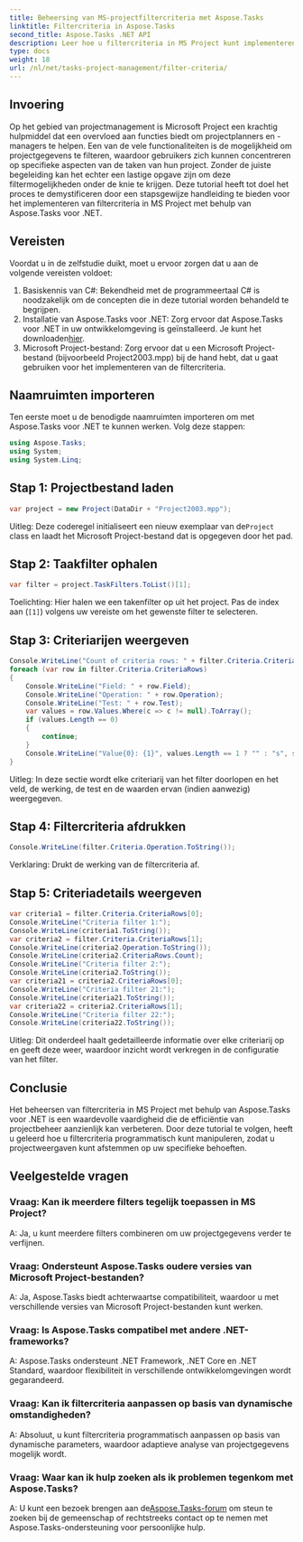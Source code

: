 ```yaml
---
title: Beheersing van MS-projectfiltercriteria met Aspose.Tasks
linktitle: Filtercriteria in Aspose.Tasks
second_title: Aspose.Tasks .NET API
description: Leer hoe u filtercriteria in MS Project kunt implementeren met behulp van Aspose.Tasks voor .NET. Verhoog de efficiëntie van projectmanagement met gerichte data-analyse.
type: docs
weight: 18
url: /nl/net/tasks-project-management/filter-criteria/
---
```

## Invoering
Op het gebied van projectmanagement is Microsoft Project een krachtig hulpmiddel dat een overvloed aan functies biedt om projectplanners en -managers te helpen. Een van de vele functionaliteiten is de mogelijkheid om projectgegevens te filteren, waardoor gebruikers zich kunnen concentreren op specifieke aspecten van de taken van hun project. Zonder de juiste begeleiding kan het echter een lastige opgave zijn om deze filtermogelijkheden onder de knie te krijgen. Deze tutorial heeft tot doel het proces te demystificeren door een stapsgewijze handleiding te bieden voor het implementeren van filtercriteria in MS Project met behulp van Aspose.Tasks voor .NET.
## Vereisten
Voordat u in de zelfstudie duikt, moet u ervoor zorgen dat u aan de volgende vereisten voldoet:
1. Basiskennis van C#: Bekendheid met de programmeertaal C# is noodzakelijk om de concepten die in deze tutorial worden behandeld te begrijpen.
2.  Installatie van Aspose.Tasks voor .NET: Zorg ervoor dat Aspose.Tasks voor .NET in uw ontwikkelomgeving is geïnstalleerd. Je kunt het downloaden[hier](https://releases.aspose.com/tasks/net/).
3. Microsoft Project-bestand: Zorg ervoor dat u een Microsoft Project-bestand (bijvoorbeeld Project2003.mpp) bij de hand hebt, dat u gaat gebruiken voor het implementeren van de filtercriteria.

## Naamruimten importeren
Ten eerste moet u de benodigde naamruimten importeren om met Aspose.Tasks voor .NET te kunnen werken. Volg deze stappen:

```csharp
using Aspose.Tasks;
using System;
using System.Linq;

```

## Stap 1: Projectbestand laden
```csharp
var project = new Project(DataDir + "Project2003.mpp");
```
 Uitleg: Deze coderegel initialiseert een nieuw exemplaar van de`Project` class en laadt het Microsoft Project-bestand dat is opgegeven door het pad.
## Stap 2: Taakfilter ophalen
```csharp
var filter = project.TaskFilters.ToList()[1];
```
Toelichting: Hier halen we een takenfilter op uit het project. Pas de index aan (`[1]`) volgens uw vereiste om het gewenste filter te selecteren.
## Stap 3: Criteriarijen weergeven
```csharp
Console.WriteLine("Count of criteria rows: " + filter.Criteria.CriteriaRows.Count);
foreach (var row in filter.Criteria.CriteriaRows)
{
    Console.WriteLine("Field: " + row.Field);
    Console.WriteLine("Operation: " + row.Operation);
    Console.WriteLine("Test: " + row.Test);
    var values = row.Values.Where(c => c != null).ToArray();
    if (values.Length == 0)
    {
        continue;
    }
    Console.WriteLine("Value{0}: {1}", values.Length == 1 ? "" : "s", string.Join(", ", values));
}
```
Uitleg: In deze sectie wordt elke criteriarij van het filter doorlopen en het veld, de werking, de test en de waarden ervan (indien aanwezig) weergegeven.
## Stap 4: Filtercriteria afdrukken
```csharp
Console.WriteLine(filter.Criteria.Operation.ToString());
```
Verklaring: Drukt de werking van de filtercriteria af.
## Stap 5: Criteriadetails weergeven
```csharp
var criteria1 = filter.Criteria.CriteriaRows[0];
Console.WriteLine("Criteria filter 1:");
Console.WriteLine(criteria1.ToString());
var criteria2 = filter.Criteria.CriteriaRows[1];
Console.WriteLine(criteria2.Operation.ToString());
Console.WriteLine(criteria2.CriteriaRows.Count);
Console.WriteLine("Criteria filter 2:");
Console.WriteLine(criteria2.ToString());
var criteria21 = criteria2.CriteriaRows[0];
Console.WriteLine("Criteria filter 21:");
Console.WriteLine(criteria21.ToString());
var criteria22 = criteria2.CriteriaRows[1];
Console.WriteLine("Criteria filter 22:");
Console.WriteLine(criteria22.ToString());
```
Uitleg: Dit onderdeel haalt gedetailleerde informatie over elke criteriarij op en geeft deze weer, waardoor inzicht wordt verkregen in de configuratie van het filter.

## Conclusie
Het beheersen van filtercriteria in MS Project met behulp van Aspose.Tasks voor .NET is een waardevolle vaardigheid die de efficiëntie van projectbeheer aanzienlijk kan verbeteren. Door deze tutorial te volgen, heeft u geleerd hoe u filtercriteria programmatisch kunt manipuleren, zodat u projectweergaven kunt afstemmen op uw specifieke behoeften.
## Veelgestelde vragen
### Vraag: Kan ik meerdere filters tegelijk toepassen in MS Project?
A: Ja, u kunt meerdere filters combineren om uw projectgegevens verder te verfijnen.
### Vraag: Ondersteunt Aspose.Tasks oudere versies van Microsoft Project-bestanden?
A: Ja, Aspose.Tasks biedt achterwaartse compatibiliteit, waardoor u met verschillende versies van Microsoft Project-bestanden kunt werken.
### Vraag: Is Aspose.Tasks compatibel met andere .NET-frameworks?
A: Aspose.Tasks ondersteunt .NET Framework, .NET Core en .NET Standard, waardoor flexibiliteit in verschillende ontwikkelomgevingen wordt gegarandeerd.
### Vraag: Kan ik filtercriteria aanpassen op basis van dynamische omstandigheden?
A: Absoluut, u kunt filtercriteria programmatisch aanpassen op basis van dynamische parameters, waardoor adaptieve analyse van projectgegevens mogelijk wordt.
### Vraag: Waar kan ik hulp zoeken als ik problemen tegenkom met Aspose.Tasks?
 A: U kunt een bezoek brengen aan de[Aspose.Tasks-forum](https://forum.aspose.com/c/tasks/15) om steun te zoeken bij de gemeenschap of rechtstreeks contact op te nemen met Aspose.Tasks-ondersteuning voor persoonlijke hulp.